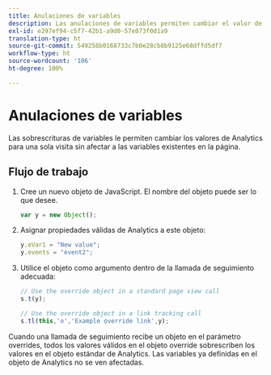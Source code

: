 ```yaml
---
title: Anulaciones de variables
description: Las anulaciones de variables permiten cambiar el valor de una variable para un único seguimiento o una sola llamada de seguimiento de vínculos.
exl-id: e297ef94-c5f7-42b1-a9d0-57e073f0d1a9
translation-type: ht
source-git-commit: 549258b0168733c7b0e28cb8b9125e68dffd5df7
workflow-type: ht
source-wordcount: '106'
ht-degree: 100%

---
```


# Anulaciones de variables

Las sobrescrituras de variables le permiten cambiar los valores de Analytics para una sola visita sin afectar a las variables existentes en la página.

## Flujo de trabajo

1. Cree un nuevo objeto de JavaScript. El nombre del objeto puede ser lo que desee.

   ```js
   var y = new Object();
   ```

2. Asignar propiedades válidas de Analytics a este objeto:

   ```js
   y.eVar1 = "New value";
   y.events = "event2";
   ```

3. Utilice el objeto como argumento dentro de la llamada de seguimiento adecuada:

   ```js
   // Use the override object in a standard page view call
   s.t(y);
   
   // Use the override object in a link tracking call
   s.tl(this,'o','Example override link',y);
   ```

Cuando una llamada de seguimiento recibe un objeto en el parámetro overrides, todos los valores válidos en el objeto override sobrescriben los valores en el objeto estándar de Analytics. Las variables ya definidas en el objeto de Analytics no se ven afectadas.

